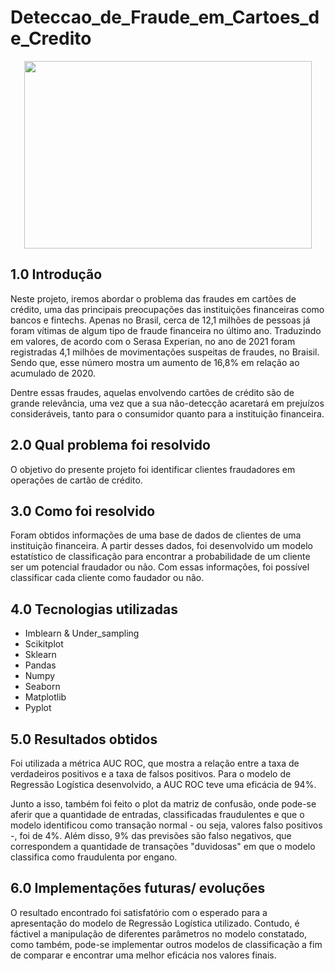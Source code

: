 # Deteccao_de_Fraude_em_Cartoes_de_Credito

<p align="center">
  <img width="460" height="300" src="https://github.com/Rafael-Salomao/Deteccao_de_Fraude_em_Cartoes_de_Credito/blob/7d9480d80bf59d42c1ff0578c4cd4f8695cd1f72/imagem1.jpg">
</p>

## 1.0 Introdução

Neste projeto, iremos abordar o problema das fraudes em cartões de crédito, uma das principais preocupações das instituições financeiras como bancos e fintechs. Apenas no Brasil, cerca de 12,1 milhões de pessoas já foram vítimas de algum tipo de fraude financeira no último ano. Traduzindo em valores, de acordo com o Serasa Experian, no ano de 2021 foram registradas 4,1 milhões de movimentações suspeitas de fraudes, no Braisil. Sendo que, esse número mostra um aumento de 16,8% em relação ao acumulado de 2020. 

Dentre essas fraudes, aquelas envolvendo cartões de crédito são de grande relevância, uma vez que a sua não-detecção acaretará em prejuízos consideráveis, tanto para o consumidor quanto para a instituição financeira.

## 2.0 Qual problema foi resolvido

O objetivo do presente projeto foi identificar clientes fraudadores em operações de cartão de crédito.

## 3.0 Como foi resolvido

Foram obtidos informações de uma base de dados de clientes de uma instituição financeira. A partir desses dados, foi desenvolvido um modelo estatístico de classificação para encontrar a probabilidade de um cliente ser um potencial fraudador ou não. Com essas informações, foi possível classificar cada cliente como faudador ou não.

## 4.0 Tecnologias utilizadas

- Imblearn & Under_sampling
- Scikitplot 
- Sklearn
- Pandas
- Numpy 
- Seaborn
- Matplotlib
- Pyplot 


## 5.0 Resultados obtidos

Foi utilizada a métrica AUC ROC, que mostra a relação entre a taxa de verdadeiros positivos e a taxa de falsos positivos. Para o modelo de Regressão Logística desenvolvido, a AUC ROC teve uma eficácia de 94%.

Junto a isso, também foi feito o plot da matriz de confusão, onde pode-se aferir que a quantidade de entradas, classificadas fraudulentes e que o modelo identificou como transação normal - ou seja, valores falso positivos -, foi de 4%. Além disso, 9% das previsões são falso negativos, que correspondem a quantidade de transações "duvidosas" em que o modelo classifica como fraudulenta por engano.

## 6.0 Implementações futuras/ evoluções

O resultado encontrado foi satisfatório com o esperado para a apresentação do modelo de Regressão Logística utilizado. Contudo, é fáctivel a manipulação de diferentes parâmetros no modelo constatado, como também, pode-se implementar outros modelos de classificação a fim de comparar e encontrar uma melhor eficácia nos valores finais.
